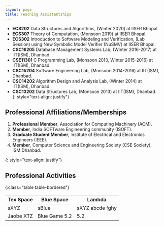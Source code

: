 ```yaml
---
layout: page
title: Teaching Assistantships
---
```

- **ECS202** Data Structures and Algorithms, (Winter 2020) at IISER Bhopal.<br>
- **ECS307** Theory of Computation, (Monsoon 2019) at IISER Bhopal.<br>
- **ECS302** Introduction to Software Modeling and Verification, (Lab Session) using New Symbolic Model Verifier (NuSMV) at IISER Bhopal.<br>
- **CSC16205** Database Management Systems Lab, (Winter 2016-2017) at IIT(ISM), Dhanbad.<br>
- **CSE11301** C Programming Lab, (Monsoon 2013, Winter 2015-2016) at IIT(ISM), Dhanbad.<br>
- **CSC15204** Software Engineering Lab, (Monsoon 2014-2016) at IIT(ISM), Dhanbad.<br>
- **CSC14202** Algorithm Design and Analysis Lab, (Winter 2014) at IIT(ISM), Dhanbad.<br>
- **CSC13202** Data Structures Lab, (Monsoon 2013) at IIT(ISM), Dhanbad.
{: style="text-align: justify"}

## Professional Affiliations/Memberships
<ol>
<li><strong>Professional Member</strong>, Association for Computing Machinery (ACM). </li>
<li><strong>Member</strong>, India SOFTware Engineering community (ISOFT). </li>
<li><strong>Graduate Student Member</strong>, Institute of Electrical and Electronics Engineers (IEEE). </li>
<li><strong>Member</strong>, Computer Science and Engineering Society (CSE Society), ISM Dhanbad. </li>
</ol>{: style="text-align: justify"}


## Professional Activities
{:class="table table-bordered"}

| Tex Space     | Blue Space        | Lambda            |
|-------------- |----------------   |------------------ |
| sXYZ          | sBlue             | sXYZ abcde fghy   |
| Jaobe XTZ     | Blue Game 5.2     | 5.2               |






